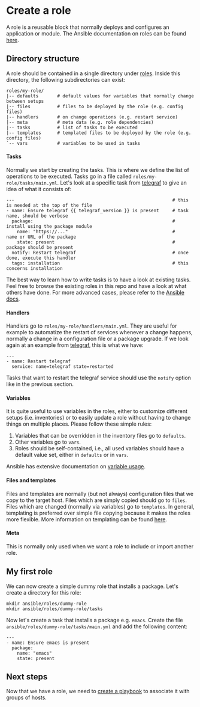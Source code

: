 Create a role
===
A role is a reusable block that normally deploys and configures an application or module. The Ansible documentation on roles can be found [here](http://docs.ansible.com/ansible/latest/user_guide/playbooks_reuse_roles.html). 

Directory structure
---
A role should be contained in a single directory under [roles](../roles). Inside this directory, the following subdirectories can exist: 

```
roles/my-role/
|-- defaults       # default values for variables that normally change between setups
|-- files          # files to be deployed by the role (e.g. config files)
|-- handlers       # on change operations (e.g. restart service)
|-- meta           # meta data (e.g. role dependencies)
|-- tasks          # list of tasks to be executed
|-- templates      # templated files to be deployed by the role (e.g. config files)
`-- vars           # variables to be used in tasks
```

#### Tasks
Normally we start by creating the tasks. This is where we define the list of operations to be executed. Tasks go in a file called `roles/my-role/tasks/main.yml`. Let's look at a specific task from [telegraf](../roles/telegraf/tasks/main.yml) to give an idea of what it consists of: 

```
---                                                           # this is needed at the top of the file
- name: Ensure telegraf {{ telegraf_version }} is present     # task name, should be verbose
  package:                                                    # install using the package module
    name: "https://..."                                       #    name or URL of the package
    state: present                                            #    package should be present 
  notify: Restart telegraf                                    # once done, execute this handler
  tags: installation                                          # this concerns installation
```

The best way to learn how to write tasks is to have a look at existing tasks. Feel free to browse the existing roles in this repo and have a look at what others have done. For more advanced cases, please refer to the [Ansible docs](http://docs.ansible.com/ansible/latest/). 

#### Handlers
Handlers go to `roles/my-role/handlers/main.yml`. They are useful for example to automatize the restart of services whenever a change happens, normally a change in a configuration file or a package upgrade. If we look again at an example from [telegraf](../roles/telegraf/handlers/main.yml), this is what we have: 

```
---
- name: Restart telegraf
  service: name=telegraf state=restarted
```

Tasks that want to restart the telegraf service should use the `notify` option like in the previous section.

#### Variables
It is quite useful to use variables in the roles, either to customize different setups (i.e. inventories) or to easily update a role without having to change things on multiple places. Please follow these simple rules: 

1. Variables that can be overridden in the inventory files go to `defaults`.
2. Other variables go to `vars`.
3. Roles should be self-contained, i.e., all used variables should have a default value set, either in `defaults` or in `vars`. 

Ansible has extensive documentation on [variable usage](http://docs.ansible.com/ansible/latest/user_guide/playbooks_variables.html). 

#### Files and templates
Files and templates are normally (but not always) configuration files that we copy to the target host. Files which are simply copied should go to `files`. Files which are changed (normally via variables) go to `templates`. In general, templating is preferred over simple file copying because it makes the roles more flexible. More information on templating can be found [here](http://docs.ansible.com/ansible/latest/modules/template_module.html).

#### Meta
This is normally only used when we want a role to include or import another role. 

My first role
---
We can now create a simple dummy role that installs a package. Let's create a directory for this role: 

```
mkdir ansible/roles/dummy-role
mkdir ansible/roles/dummy-role/tasks
```

Now let's create a task that installs a package e.g. `emacs`. Create the file `ansible/roles/dummy-role/tasks/main.yml` and add the following content: 

```
---
- name: Ensure emacs is present
  package:
    name: "emacs"
    state: present
```

Next steps
---
Now that we have a role, we need to [create a playbook](create-playbook.md) to associate it with groups of hosts. 
